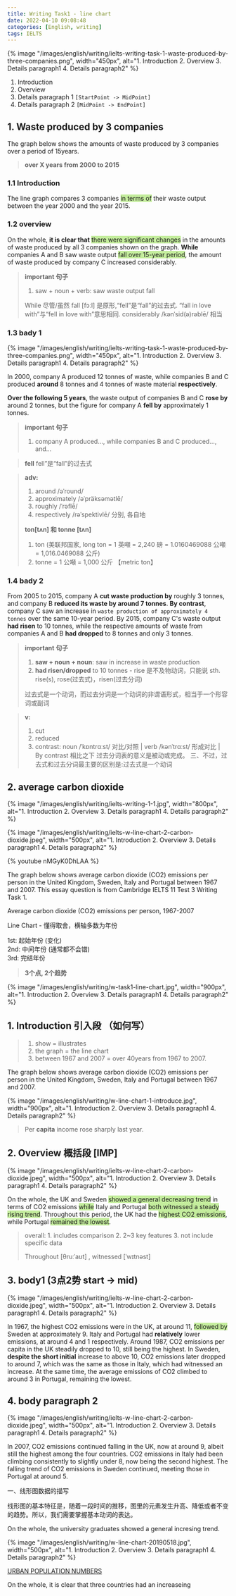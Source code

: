 ```yaml
---
title: Writing Task1 - line chart
date: 2022-04-10 09:08:48
categories: [English, writing]
tags: IELTS
---
```


{% image "/images/english/writing/ielts-writing-task-1-waste-produced-by-three-companies.png", width="450px", alt="1. Introduction 2. Overview 3. Details paragraph1 4. Details paragraph2" %}

1. Introduction 
2. Overview 
3. Details paragraph 1 `[StartPoint -> MidPoint]`
4. Details paragraph 2 `[MidPoint -> EndPoint]`

<!-- more -->

## 1. Waste produced by 3 companies

The graph below shows the amounts of waste produced by 3 companies over a period of 15years.

> **over X years from 2000 to 2015**

### 1.1 Introduction

The line graph compares 3 companies <span style="background-color: rgb(196, 237, 157);">in terms of</span> their waste output between the year 2000 and the year 2015.

### 1.2 overview

On the whole, **it is clear that** <span style="background-color: rgb(196, 237, 157);">there were significant changes</span> in the amounts of waste produced by all 3 companies shown on the graph. **While** companies A and B saw waste output <span style="background-color: rgb(196, 237, 157);">fall over 15-year period</span>, the amount of waste produced by company C increased considerably. 

> **important 句子**
> 1. saw + noun + verb: saw waste output fall
>
> While 尽管/虽然
> fall [fɔːl] 是原形,“fell”是“fall”的过去式. “fall in love with”与“fell in love with”意思相同.
> considerably /kənˈsid(ə)rəblē/ 相当

### 1.3 bady 1

{% image "/images/english/writing/ielts-writing-task-1-waste-produced-by-three-companies.png", width="450px", alt="1. Introduction 2. Overview 3. Details paragraph1 4. Details paragraph2" %}

In 2000, company A produced 12 tonnes of waste, while companies B and C produced **around** 8 tonnes and 4 tonnes of waste material **respectively**. 

**Over the following 5 years**, the waste output of companies B and C **rose by** around 2 tonnes, but the figure for company A **fell by** approximately 1 tonnes.

> **important 句子**
> 1. company A produced..., while companies B and C produced..., and... 

> **fell** fell”是“fall”的过去式

> **adv:**
> 1. around /əˈround/
> 2. approximately /əˈpräksəmətlē/ 
> 3. roughly /ˈrəflē/
> 4. respectively /rəˈspektivlē/ 分别, 各自地
>
> **ton[tʌn] 和 tonne [tʌn]**
> 1. ton (美联邦国家, long ton = 1 英噸 = 2,240 磅 = 1.0160469088 公噸 = 1,016.0469088 公斤)
> 2. tonne = 1 公噸 = 1,000 公斤 【metric ton】

### 1.4 bady 2

From 2005 to 2015, company A **cut waste production by** roughly 3 tonnes, and company B **reduced its waste by around 7 tonnes**. **By contrast**, company C saw an increase in `waste production of approximately 4 tonnes` over the same 10-year period. By 2015, company C's waste output **had risen** to 10 tonnes, while the respective amounts of waste from companies A and B **had dropped** to 8 tonnes and only 3 tonnes.

> **important 句子**
> 1. **saw + noun + noun**: saw in increase in waste production
> 2. **had risen/dropped** to 10 tonnes - rise 是不及物动词，只能说 sth. rise(s), rose(过去式)，risen(过去分词)
>
> 过去式是一个动词，而过去分词是一个动词的非谓语形式，相当于一个形容词或副词

> **v:**
> 1. cut
> 2. reduced
> 3. contrast: noun /ˈkɒntrɑːst/ 对比/对照 | verb /kənˈtrɑːst/ 形成对比  | By contrast 相比之下
> 过去分词表的意义是被动或完成。 三、不过，过去式和过去分词最主要的区别是:过去式是一个动词

## 2. average carbon dioxide

{% image "/images/english/writing/ielts-writing-1-1.jpg", width="800px", alt="1. Introduction 2. Overview 3. Details paragraph1 4. Details paragraph2" %}

{% image "/images/english/writing/ielts-w-line-chart-2-carbon-dioxide.jpeg", width="500px", alt="1. Introduction 2. Overview 3. Details paragraph1 4. Details paragraph2" %}

{% youtube nMGyK0DhLAA %}

The graph below shows average carbon dioxide (CO2) emissions per person in the United Kingdom, Sweden, Italy and Portugal between 1967 and 2007.
This essay question is from Cambridge IELTS 11 Test 3 Writing Task 1.

Average carbon dioxide (CO2) emissions per person, 1967-2007


Line Chart - 懂得取舍，横轴多数为年份

1st: 起始年份 (变化)  
2nd: 中间年份 (通常都不会错)  
3rd: 完结年份

> **3个点, 2个趋势**

{% image "/images/english/writing/w-task1-line-chart.jpg", width="900px", alt="1. Introduction 2. Overview 3. Details paragraph1 4. Details paragraph2" %}

## 1. Introduction 引入段 （如何写）

> 1. show = illustrates
> 2. the graph = the line chart
> 3. between 1967 and 2007 = over 40years from 1967 to 2007.

The graph below shows average carbon dioxide (CO2) emissions per person in the United Kingdom, Sweden, Italy and Portugal between 1967 and 2007.

{% image "/images/english/writing/w-line-chart-1-introduce.jpg", width="900px", alt="1. Introduction 2. Overview 3. Details paragraph1 4. Details paragraph2" %}

> Per **capita** income rose sharply last year. 

## 2. Overview 概括段 [IMP]

{% image "/images/english/writing/ielts-w-line-chart-2-carbon-dioxide.jpeg", width="500px", alt="1. Introduction 2. Overview 3. Details paragraph1 4. Details paragraph2" %}

On the whole, the UK and Sweden <span style="background-color: rgb(196, 237, 157);">showed a general decreasing trend</span> in terms of CO2 emissions <span style="background-color: rgb(196, 237, 157);">while</span> Italy and Portugal <span style="background-color: rgb(196, 237, 157);">both witnessed a steady rising trend</span>. Throughout this period, the UK had the <span style="background-color: rgb(196, 237, 157);">highest CO2 emissions</span>, while Portugal <span style="background-color: rgb(196, 237, 157);">remained the lowest</span>.

> overall: 1. includes comparison 2.  2~3 key features 3. not include specific data 
>
> Throughout [θruːˈaʊt]  ,  witnessed [ˈwɪtnəst] 

## 3. body1 (3点2势 start -> mid)

{% image "/images/english/writing/ielts-w-line-chart-2-carbon-dioxide.jpeg", width="500px", alt="1. Introduction 2. Overview 3. Details paragraph1 4. Details paragraph2" %}

In 1967, the highest CO2 emissions were in the UK, at around 11, <span style="background-color: rgb(196, 237, 157);">followed by</span> Sweden at approximately 9. Italy and Portugal had **relatively** lower emissions, at around 4 and 1 respectively. 
Around 1987, CO2 emissions per capita in the UK steadily dropped to 10, still being the highest. In Sweden, **despite the short initial** increase to above 10, CO2 emissions later dropped to around 7, which was the same as those in Italy, which had witnessed an increase. At the same time, the average emissions of CO2 climbed to around 3 in Portugal, remaining the lowest.

## 4. body paragraph 2

{% image "/images/english/writing/ielts-w-line-chart-2-carbon-dioxide.jpeg", width="500px", alt="1. Introduction 2. Overview 3. Details paragraph1 4. Details paragraph2" %}

In 2007, CO2 emissions continued falling in the UK, now at around 9, albeit still the highest among the four countries. CO2 emissions in Italy had been climbing consistently to slightly under 8, now being the second highest. The falling trend of CO2 emissions in Sweden continued, meeting those in Portugal at around 5. 

一、线形图数据的描写

线形图的基本特征是，随着一段时间的推移，图里的元素发生升高、降低或者不变的趋势。所以，我们需要掌握基本动词的表达。

On the whole, the university graduates showed a general incresing trend. 

{% image "/images/english/writing/w-line-chart-20190518.jpg", width="500px", alt="1. Introduction 2. Overview 3. Details paragraph1 4. Details paragraph2" %}

[URBAN POPULATION NUMBERS](https://essayforum.com/writing/percentages-people-living-towns-89919/)

On the whole, it is clear that three countries had an increaseing


 
